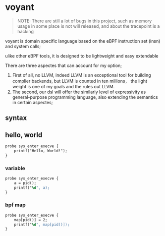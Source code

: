 # voyant

> NOTE: There are still a lot of bugs in this project, such as memory usage in some place is not will released, and about the tracepoint is a hacking

voyant is domain specific language based on the eBPF instruction set (insn) and system calls;

ulike other eBPF tools, it is designed to be lightweight and easy extendable

There are three aspectes that can account for my option;
1. First of all, no LLVM, indeed LLVM is an exceptional tool for building complier backends, but LLVM is counted in ten millions， the light weight is one of my goals and the rules out LLVM.
2. The second, our dsl will offer the similarly level of expressivity as general-purpose programming language, also extending the semantics in certain aspectes;


## syntax

## hello, world

```y
probe sys_enter_execve {
    printf("Hello, World!");
}
```

### variable

```y
probe sys_enter_execve {
    a = pid();
    printf("%d", a);
}
```


### bpf map

```y
probe sys_enter_execve {
    map[pid()] = 2;
    printf("%d", map[pid()]);
}
```

